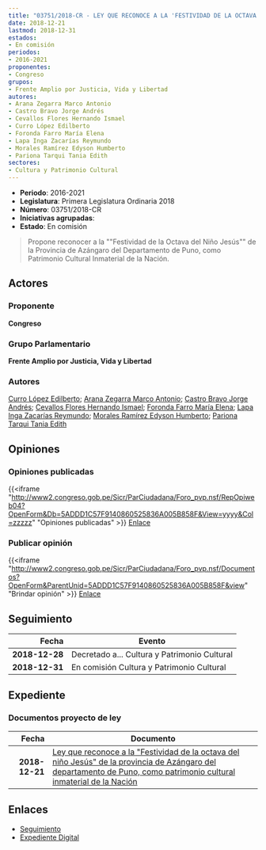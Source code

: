 ```yaml
---
title: "03751/2018-CR - LEY QUE RECONOCE A LA 'FESTIVIDAD DE LA OCTAVA DEL NIÑO JESÚS' DE LA PROVINCIA DE AZÁNGARO DEL DEPARTAMENTO DE PUNO, COMO PATRIMONIO CULTURAL INMATERIAL DE LA NACIÓN."
date: 2018-12-21
lastmod: 2018-12-31
estados:
- En comisión
periodos:
- 2016-2021
proponentes:
- Congreso
grupos:
- Frente Amplio por Justicia, Vida y Libertad
autores:
- Arana Zegarra Marco Antonio
- Castro Bravo Jorge Andrés
- Cevallos Flores Hernando Ismael
- Curro López Edilberto
- Foronda Farro María Elena
- Lapa Inga Zacarías Reymundo
- Morales Ramírez Edyson Humberto
- Pariona Tarqui Tania Edith
sectores:
- Cultura y Patrimonio Cultural
---
```

- **Periodo**: 2016-2021
- **Legislatura**: Primera Legislatura Ordinaria 2018
- **Número**: 03751/2018-CR
- **Iniciativas agrupadas**: 
- **Estado**: En comisión

> Propone reconocer a la ""Festividad de la Octava del Niño Jesús"" de la Provincia de Azángaro del Departamento de Puno, como Patrimonio Cultural Inmaterial de la Nación.


## Actores

### Proponente

**Congreso**

### Grupo Parlamentario

**Frente Amplio por Justicia, Vida y Libertad**

### Autores

[Curro López Edilberto](mailto:mailto:ecurro@congreso.gob.pe); [Arana Zegarra Marco Antonio](mailto:mailto:marana@congreso.gob.pe); [Castro Bravo Jorge Andrés](mailto:mailto:jacastro@congreso.gob.pe); [Cevallos Flores Hernando Ismael](mailto:mailto:hcevallos@congreso.gob.pe); [Foronda Farro María Elena](mailto:mailto:mforonda@congreso.gob.pe); [Lapa Inga Zacarías Reymundo](mailto:mailto:zlapa@congreso.gob.pe); [Morales Ramírez Edyson Humberto](mailto:mailto:emorales@congreso.gob.pe); [Pariona Tarqui Tania Edith](mailto:mailto:tpariona@congreso.gob.pe)

## Opiniones

### Opiniones publicadas

{{<iframe "http://www2.congreso.gob.pe/Sicr/ParCiudadana/Foro_pvp.nsf/RepOpiweb04?OpenForm&Db=5ADDD1C57F9140860525836A005B858F&View=yyyy&Col=zzzzz" "Opiniones publicadas" >}}
[Enlace](http://www2.congreso.gob.pe/Sicr/ParCiudadana/Foro_pvp.nsf/RepOpiweb04?OpenForm&Db=5ADDD1C57F9140860525836A005B858F&View=yyyy&Col=zzzzz)

### Publicar opinión

{{<iframe "http://www2.congreso.gob.pe/Sicr/ParCiudadana/Foro_pvp.nsf/Documentos?OpenForm&ParentUnid=5ADDD1C57F9140860525836A005B858F&view" "Brindar opinión" >}}
[Enlace](http://www2.congreso.gob.pe/Sicr/ParCiudadana/Foro_pvp.nsf/Documentos?OpenForm&ParentUnid=5ADDD1C57F9140860525836A005B858F&view)


## Seguimiento

| Fecha | Evento |
|------:|--------|
| **2018-12-28** | Decretado a... Cultura y Patrimonio Cultural |
| **2018-12-31** | En comisión Cultura y Patrimonio Cultural |

## Expediente

### Documentos proyecto de ley

| Fecha | Documento |
|------:|-----------|
| **2018-12-21** | [Ley que reconoce a la "Festividad de la octava del niño Jesús" de la provincia de Azángaro del departamento de Puno, como patrimonio cultural inmaterial de la Nación](http://www.leyes.congreso.gob.pe/Documentos/2016_2021/Proyectos_de_Ley_y_de_Resoluciones_Legislativas/PL0375120181221.pdf) |

## Enlaces

- [Seguimiento](http://www2.congreso.gob.pe/Sicr/TraDocEstProc/CLProLey2016.nsf/f7fff46988ca05b1052578e100829cc7/d273ec0756256c3f0525836a0065b836?OpenDocument)
- [Expediente Digital](http://www2.congreso.gob.pe/Sicr/TraDocEstProc/Expvirt_2011.nsf/visbusqptramdoc1621/03751?opendocument)


